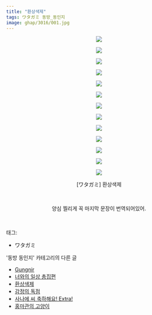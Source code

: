 ```yaml
---
title: "환상색제"
tags: ワタガミ 동방_동인지
image: ghap/3016/001.jpg
---
```

<div class="article">
<p style="text-align: center; clear: none; float: none;"><img src="{{ site.nasurl }}/ghap/3016/001.jpg"/></p>
<p style="text-align: center; clear: none; float: none;"><img src="{{ site.nasurl }}/ghap/3016/002.jpg"/></p>
<p style="text-align: center; clear: none; float: none;"><img src="{{ site.nasurl }}/ghap/3016/003.jpg"/></p>
<p style="text-align: center; clear: none; float: none;"><img src="{{ site.nasurl }}/ghap/3016/004.jpg"/></p>
<p style="text-align: center; clear: none; float: none;"><img src="{{ site.nasurl }}/ghap/3016/005.jpg"/></p>
<p style="text-align: center; clear: none; float: none;"><img src="{{ site.nasurl }}/ghap/3016/006.jpg"/></p>
<p style="text-align: center; clear: none; float: none;"><img src="{{ site.nasurl }}/ghap/3016/007.jpg"/></p>
<p style="text-align: center; clear: none; float: none;"><img src="{{ site.nasurl }}/ghap/3016/008.jpg"/></p>
<p style="text-align: center; clear: none; float: none;"><img src="{{ site.nasurl }}/ghap/3016/009.jpg"/></p>
<p style="text-align: center; clear: none; float: none;"><img src="{{ site.nasurl }}/ghap/3016/010.jpg"/></p>
<p style="text-align: center; clear: none; float: none;"><img src="{{ site.nasurl }}/ghap/3016/011.jpg"/></p>
<p style="text-align: center; clear: none; float: none;"><img src="{{ site.nasurl }}/ghap/3016/012.jpg"/></p>
<p style="text-align: center; clear: none; float: none;"><img src="{{ site.nasurl }}/ghap/3016/013.jpg"/></p>
<p style="text-align: center; clear: none; float: none;">[ワタガミ] 환상색제</p>
<p style="text-align: center; clear: none; float: none;"><br/></p>
<p style="text-align: center; clear: none; float: none;">양심 찔리게 꼭 마지막 문장이 번역되어있어.</p>
<p><br/></p>
</div><div class="tagTrail">
<p>태그: </p>
<ul>
<li>ワタガミ</li>
</ul>
</div><div class="another">
<p>'동방 동인지' 카테고리의 다른 글</p>
<ul>
<li><a href="/2016-12-28-ghap_3020">Gungnir</a></li>
<li><a href="/2016-12-28-ghap_3018">너와의 일상 총집편</a></li>
<li><a href="/2016-12-28-ghap_3016">환상색제</a></li>
<li><a href="/2016-12-28-ghap_3015">감정의 독점</a></li>
<li><a href="/2016-12-28-ghap_3014">사나에 씨 축하해요! Extra!</a></li>
<li><a href="/2016-12-27-ghap_3011">홍마관의 고양이</a></li>
</ul>
</div><div class="cb_module cb_fluid">
<div class="cb_wrt cb_profile">
</div><!-- commentList close -->
</div>